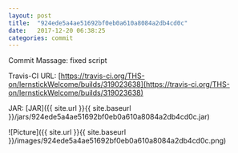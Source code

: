 ```yaml
---
layout: post
title:  "924ede5a4ae51692bf0eb0a610a8084a2db4cd0c"
date:   2017-12-20 06:38:25
categories: commit
---
```


Commit Massage: fixed script  

Travis-CI URL: [https://travis-ci.org/THS-on/lernstickWelcome/builds/319023638](https://travis-ci.org/THS-on/lernstickWelcome/builds/319023638)

JAR: [JAR]({{ site.url }}{{ site.baseurl }}/jars/924ede5a4ae51692bf0eb0a610a8084a2db4cd0c.jar)

![Picture]({{ site.url }}{{ site.baseurl }}/images/924ede5a4ae51692bf0eb0a610a8084a2db4cd0c.png)


